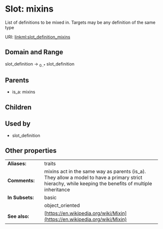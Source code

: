 
# Slot: mixins


List of definitions to be mixed in. Targets may be any definition of the same type

URI: [linkml:slot_definition_mixins](https://w3id.org/linkml/slot_definition_mixins)


## Domain and Range

slot_definition &#8594;  <sub>0..\*</sub> slot_definition

## Parents

 *  is_a: mixins

## Children


## Used by

 * slot_definition

## Other properties

|  |  |  |
| --- | --- | --- |
| **Aliases:** | | traits |
| **Comments:** | | mixins act in the same way as parents (is_a). They allow a model to have a primary strict hierachy, while keeping the benefits of multiple inheritance |
| **In Subsets:** | | basic |
|  | | object_oriented |
| **See also:** | | [https://en.wikipedia.org/wiki/Mixin](https://en.wikipedia.org/wiki/Mixin) |

